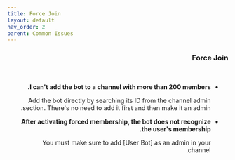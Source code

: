 ```yaml
---
title: Force Join
layout: default
nav_order: 2
parent: Common Issues
---
```


<head>
    <meta charset="utf-8">
    <link rel="stylesheet" href="https://b3h1z.github.io/HidyBot-Docs/assets/css/style.css">
</head>
<div dir="rtl">
<h3>Force Join</h3>
<br>
<ul>
    <li><strong>I can't add the bot to a channel with more than 200 members.</strong>
        <p>Add the bot directly by searching its ID from the channel admin section. There's no need to add it first and then make it an admin.</p>
    </li>
    <li><strong>After activating forced membership, the bot does not recognize the user's membership.</strong>
        <p>You must make sure to add [User Bot] as an admin in your channel.</p>
    </li>
</ul>
</div>